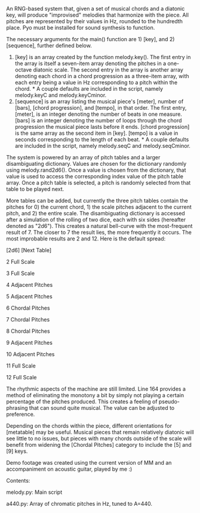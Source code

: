  An RNG-based system that, given a set of musical chords and a diatonic key, will produce "improvised" melodies that harmonize with the piece. All pitches are represented by their values in Hz, rounded to the hundredth place. Pyo must be installed for sound synthesis to function.

 The necessary arguments for the main() function are 1) [key], and 2) [sequence], further defined below.

  1) [key] is an array created by the function melody.key(). The first entry in the array is itself a seven-item array denoting the pitches in a one-octave diatonic scale. The second entry in the array is another array denoting each chord in a chord progression as a three-item array, with each entry being a value in Hz corresponding to a pitch within the chord. * A couple defaults are included in the script, namely melody.keyC and melody.keyCminor.
  2) [sequence] is an array listing the musical piece's [meter], number of [bars], [chord progression], and [tempo], in that order. The first entry, [meter], is an integer denoting the number of beats in one measure. [bars] is an integer denoting the number of loops through the chord progression the musical piece lasts before it ends. [chord progression] is the same array as the second item in [key]. [tempo] is a value in seconds corresponding to the length of each beat. * A couple defaults are included in the script, namely melody.seqC and melody.seqCminor.
  
 The system is powered by an array of pitch tables and a larger disambiguating dictionary. Values are chosen for the dictionary randomly using melody.rand2d6(). Once a value is chosen from the dictionary, that value is used to access the corresponding index value of the pitch table array. Once a pitch table is selected, a pitch is randomly selected from that table to be played next.

 More tables can be added, but currently the three pitch tables contain the pitches for 0) the current chord, 1) the scale pitches adjacent to the current pitch, and 2) the entire scale. The disambiguating dictionary is accessed after a simulation of the rolling of two dice, each with six sides (hereafter denoted as "2d6"). This creates a natural bell-curve with the most-frequent result of 7. The closer to 7 the result lies, the more frequently it occurs. The most improbable results are 2 and 12. Here is the default spread:

[2d6]   [Next Table]

  2        Full Scale
 
  3        Full Scale
 
  4        Adjacent Pitches
 
  5        Adjacent Pitches
 
  6        Chordal Pitches
 
  7        Chordal Pitches
 
  8        Chordal Pitches
 
  9        Adjacent Pitches
 
  10       Adjacent Pitches
 
  11       Full Scale
 
  12       Full Scale
 
The rhythmic aspects of the machine are still limited. Line 164 provides a method of eliminating the monotony a bit by simply not playing a certain percentage of the pitches produced. This creates a feeling of pseudo-phrasing that can sound quite musical. The value can be adjusted to preference.

Depending on the chords within the piece, different orientations for [metatable] may be useful. Musical pieces that remain relatively diatonic will see little to no issues, but pieces with many chords outside of the scale will benefit from widening the [Chordal Pitches] category to include the [5] and [9] keys.

Demo footage was created using the current version of MM and an accompaniment on acoustic guitar, played by me :)

Contents:

melody.py: Main script

a440.py: Array of chromatic pitches in Hz, tuned to A=440.
